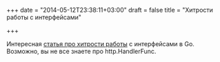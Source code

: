 +++
date = "2014-05-12T23:38:11+03:00"
draft = false
title = "Хитрости работы с интерфейсами"

+++

<p>Интересная <a href="http://www.onebigfluke.com/2014/04/gos-power-is-in-emergent-behavior.html">статья про хитрости работы</a> с интерфейсами в Go. Возможно, вы не все знаете про&nbsp;http.HandlerFunc.</p>

